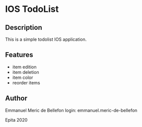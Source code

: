 # IOS TodoList

## Description
This is a simple todolist IOS application.

## Features
- item edition
- item deletion
- item color
- reorder items

## Author
Emmanuel Meric de Bellefon
login: emmanuel.meric-de-bellefon

Epita 2020
